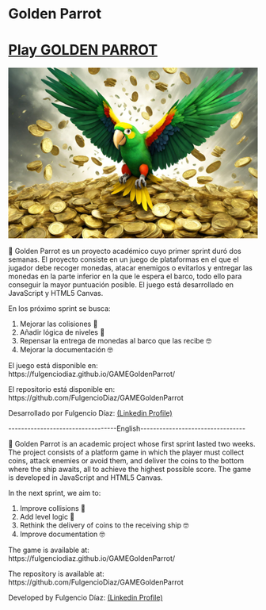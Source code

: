 <h1> Golden Parrot</h1>
 <a href="https://fulgenciodiaz.github.io/GAMEGoldenParrot/">
      <h1> Play GOLDEN PARROT</h1>
</a>

<img src="assets/img/ParrotWallpaper.png"> </img>

<p>
&#128154
Golden Parrot es un proyecto académico cuyo primer sprint duró dos semanas.
El proyecto consiste en un juego de plataformas en el que el jugador debe
recoger monedas, atacar enemigos o evitarlos y entregar las monedas en la parte inferior en la que le espera el barco, todo ello para conseguir la mayor puntuación posible.
El juego está desarrollado en JavaScript y HTML5 Canvas.
</p>
En los próximo sprint se busca:

<ol>
<li> Mejorar las colisiones &#128170</li>
 <li>Añadir lógica de niveles &#128170</li>
<li> Repensar la entrega de monedas al barco que las recibe &#129299</li>
<li> Mejorar la documentación &#129299</li>
</ol>

<p>
El juego está disponible en:
<a>
https://fulgenciodiaz.github.io/GAMEGoldenParrot/
</a>
   </p>
   <p>
El repositorio está disponible en: <a>https://github.com/FulgencioDiaz/GAMEGoldenParrot </a>
</p>
   <p>
Desarrollado por Fulgencio Díaz: <a href="https://www.linkedin.com/in/fulgencio-d%C3%ADaz-puga/">(Linkedin Profile)  </a>
</p>
----------------------------------English---------------------------------
<p>
&#128154
Golden Parrot is an academic project whose first sprint lasted two weeks.
The project consists of a platform game in which the player must collect coins, attack enemies or avoid them, and deliver the coins to the bottom where the ship awaits, all to achieve the highest possible score.
The game is developed in JavaScript and HTML5 Canvas.
</p>
In the next sprint, we aim to:

<ol>
<li> Improve collisions &#128170</li>
 <li>Add level logic &#128170</li>
<li> Rethink the delivery of coins to the receiving ship &#129299</li>
<li> Improve documentation &#129299</li>
</ol>

<p>
The game is available at:
<a>
https://fulgenciodiaz.github.io/GAMEGoldenParrot/
</a>
  </p>
  <p>
The repository is available at: <a>https://github.com/FulgencioDiaz/GAMEGoldenParrot </a>
</p>
  <p>
Developed by Fulgencio Díaz: <a href="https://www.linkedin.com/in/fulgencio-d%C3%ADaz-puga/">(Linkedin Profile)  </a>
</p>
